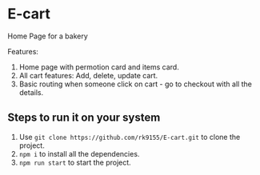 # E-cart

Home Page for a bakery

Features: 
1. Home page with permotion card and items card.
2. All cart features: Add, delete, update cart.
3. Basic routing when someone click on cart - go to checkout with all the details.

## Steps to run it on your system

1. Use `git clone https://github.com/rk9155/E-cart.git` to clone the project.
2. `npm i` to install all the dependencies.
3. `npm run start` to start the project.